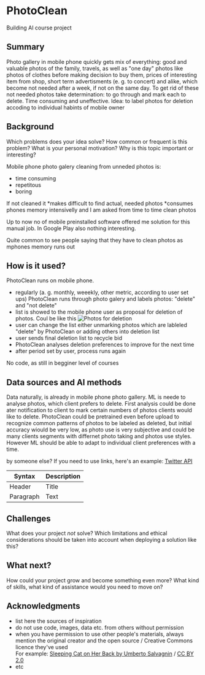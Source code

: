 # PhotoClean
Building AI course project

## Summary

Photo gallery in mobile phone quickly gets mix of everything: good and valuable photos of the family, travels, as well as "one day" photos like photos of clothes before making decision to buy them, prices of interesting item from shop, short term advertisments (e. g. to concert) and alike, which become not needed after a week, if not on the same day. To get rid of these not needed photos take determination: to go through and mark each to delete. Time consuming and uneffective. 
Idea: to label photos for deletion accoding to individual habints of mobile owner


## Background

Which problems does your idea solve? How common or frequent is this problem? What is your personal motivation? Why is this topic important or interesting?

Mobile phone photo galery cleaning from unneded photos is:
* time consuming
* repetitous 
* boring

If not cleaned it
*makes difficult to find actual, needed photos
*consumes phones memory intensivelly and I am asked from time to time clean photos

Up to now no of mobile preinstalled software offered me solution for this manual job. In Google Play also nothing interesting. 

Quite common to see people saying that they have to clean photos as mphones memory runs out


## How is it used?

PhotoClean runs on mobile phone.
* regularly (a. g. monthly, weeekly, other metric, according to user set ups) PhotoClean runs through photo galery and labels photos: "delete" and "not delete"
* list is showed to the mobile phone user as proposal for deletion of photos. Coul be like this
 ![Photos for deletion](/)
* user can change the list either unmarking photos which are lableled "delete" by PhotoClean or adding others into deletion list
* user sends final deletion list to recycle bid
* PhotoClean analyses deletion preferences to improve for the next time
* after period set by user, process runs again

No code, as still in begginer level of courses




## Data sources and AI methods

Data naturally, is already in mobile phone photo gallery. 
ML is neede to analyse photos, which client prefers to delete. First analysis could be done ater notification to client to mark certain numbers of photos clients would like to delete. 
PhotoClean could be pretrained even before upload to recognize common patterns of photos to be labeled as deleted, but initial accuracy wiould be very low, as photo use is very 
subjective and could be many clients segments with differnet photo taking and photos use styles. However ML should be able to adapt to individual client preferences with a time. 

by someone else?
If you need to use links, here's an example:
[Twitter API](https://developer.twitter.com/en/docs)

| Syntax      | Description |
| ----------- | ----------- |
| Header      | Title       |
| Paragraph   | Text        |

## Challenges

What does your project _not_ solve? Which limitations and ethical considerations should be taken into account when deploying a solution like this?

## What next?

How could your project grow and become something even more? What kind of skills, what kind of assistance would you  need to move on? 


## Acknowledgments

* list here the sources of inspiration 
* do not use code, images, data etc. from others without permission
* when you have permission to use other people's materials, always mention the original creator and the open source / Creative Commons licence they've used
  <br>For example: [Sleeping Cat on Her Back by Umberto Salvagnin](https://commons.wikimedia.org/wiki/File:Sleeping_cat_on_her_back.jpg#filelinks) / [CC BY 2.0](https://creativecommons.org/licenses/by/2.0)
* etc
